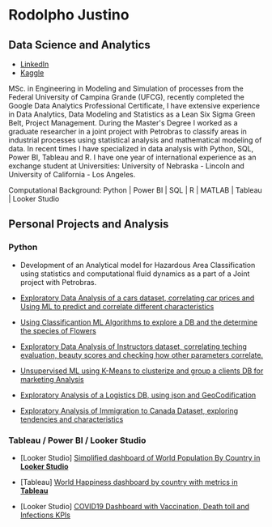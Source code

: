 # Rodolpho Justino
## Data Science and Analytics

* [LinkedIn](https://www.linkedin.com/in/rodolphojung/)
* [Kaggle](https://www.kaggle.com/rodolphojustino) 

MSc. in Engineering in Modeling and Simulation of processes from the Federal University of Campina Grande (UFCG), recently completed the Google Data Analytics Professional Certificate, I have extensive experience in Data Analytics, Data Modeling and Statistics as a Lean Six Sigma Green Belt, Project Management. During the Master's Degree I worked as a graduate researcher in a joint project with Petrobras to classify areas in industrial processes using statistical analysis and mathematical modeling of data. In recent times I have specialized in data analysis with Python, SQL, Power BI, Tableau and R. I have one year of international experience as an exchange student at Universities: University of Nebraska - Lincoln and University of California - Los Angeles.

Computational Background: Python | Power BI | SQL | R | MATLAB | Tableau | Looker Studio

## Personal Projects and Analysis

### Python

* Development of an Analytical model for Hazardous Area Classification using statistics and computational fluid dynamics as a part of a Joint project with Petrobras.

* [Exploratory Data Analysis of a cars dataset, correlating car prices and Using ML to predict and correlate different characteristics](https://github.com/rodolphojung/Data-Science-and-Analytics/blob/main/exploratory-data-analysis-correlating-car-prices.ipynb)

* [Using Classificantion ML Algorithms to explore a DB and the determine the species of Flowers](https://github.com/rodolphojung/Data-Science-and-Analytics/blob/main/classification-ml-for-iris-db.ipynb)

* [Exploratory Data Analysis of Instructors dataset, correlating teching evaluation, beauty scores and checking how other parameters correlate.](https://github.com/rodolphojung/Data-Science-and-Analytics/blob/main/descriptive-analysis-of-instructors-db.ipynb)

* [Unsupervised ML using K-Means to clusterize and group a clients DB for marketing Analysis](https://github.com/rodolphojung/Data-Science-and-Analytics/blob/main/k-means-mall-db.ipynb)

* [Exploratory Analysis of a Logistics DB, using json and GeoCodification](https://github.com/rodolphojung/Data-Science-and-Analytics/blob/main/eda-of-logistics-data.ipynb)

* [Exploratory Analysis of Immigration to Canada Dataset, exploring tendencies and characteristics](https://github.com/rodolphojung/Data-Science-and-Analytics/blob/main/analysis-of-immigration-to-canada-from-1980-to-2013.ipynb)

### Tableau / Power BI / Looker Studio

* [Looker Studio] [Simplified dashboard of World Population By Country in **Looker Studio**](https://lookerstudio.google.com/reporting/44a369a6-5a46-44a8-93b1-863e53afdf8e)

* [Tableau] [World Happiness dashboard by country with metrics in **Tableau**](https://public.tableau.com/views/MyWorldHappinessDemo_16729289348050/Dashboard1?:language=en-US&:display_count=n&:origin=viz_share_link)

* [Looker Studio] [COVID19 Dashboard with Vaccination, Death toll and Infections KPIs](https://lookerstudio.google.com/reporting/814d5ca8-7dd2-45b3-bff9-ba5e494d2470)
<!--
**rodolphojung/rodolphojung** is a ✨ _special_ ✨ repository because its `README.md` (this file) appears on your GitHub profile.

Here are some ideas to get you started:

- 🔭 I’m currently working on ...
- 🌱 I’m currently learning ...
- 👯 I’m looking to collaborate on ...
- 🤔 I’m looking for help with ...
- 💬 Ask me about ...
- 📫 How to reach me: ...
- 😄 Pronouns: ...
- ⚡ Fun fact: ...
-->

